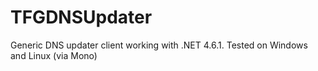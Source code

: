 # TFGDNSUpdater
Generic DNS updater client working with .NET 4.6.1. Tested on Windows and Linux (via Mono)
